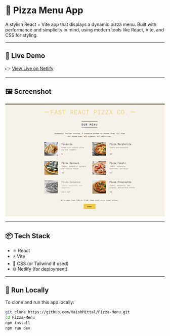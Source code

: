 # 🍕 Pizza Menu App

A stylish React + Vite app that displays a dynamic pizza menu. Built with performance and simplicity in mind, using modern tools like React, Vite, and CSS for styling.

---

## 🚀 Live Demo

👉 [View Live on Netlify](https://pizzamenu-1.netlify.app/)

---

## 🖼️ Screenshot

![App Screenshot](public/pizzas/pizzaProjectBrowseImg.png) 

---

## 📦 Tech Stack

- ⚛️ React
- ⚡ Vite
- 🎨 CSS (or Tailwind if used)
- 🌐 Netlify (for deployment)

---

## 📂 Run Locally

To clone and run this app locally:

```bash
git clone https://github.com/VaishMittal/Pizza-Menu.git
cd Pizza-Menu
npm install
npm run dev
